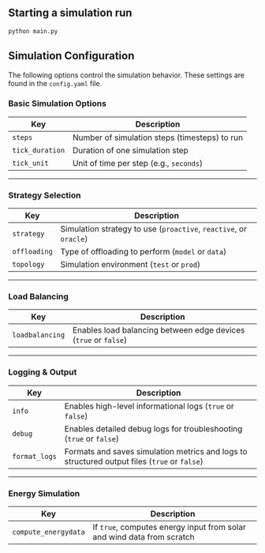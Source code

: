## Starting a simulation run

```python
python main.py
```

## Simulation Configuration

The following options control the simulation behavior. These settings are found in the `config.yaml` file.

### Basic Simulation Options

| Key            | Description                                                   |
|----------------|---------------------------------------------------------------|
| `steps`        | Number of simulation steps (timesteps) to run                 |
| `tick_duration`| Duration of one simulation step                               |
| `tick_unit`    | Unit of time per step (e.g., `seconds`)       |

---

### Strategy Selection

| Key           | Description                                                             |
|----------------|------------------------------------------------------------------------|
| `strategy`     | Simulation strategy to use (`proactive`, `reactive`, or `oracle`)      |
| `offloading`   | Type of offloading to perform (`model` or `data`)                      |
| `topology`     | Simulation environment (`test` or `prod`)                              |

---

### Load Balancing

| Key              | Description                                                        |
|------------------|--------------------------------------------------------------------|
| `loadbalancing`  | Enables load balancing between edge devices (`true` or `false`)    |

---

### Logging & Output

| Key           | Description                                                                                  |
|---------------|----------------------------------------------------------------------------------------------|
| `info`        | Enables high-level informational logs (`true` or `false`)                                    |
| `debug`       | Enables detailed debug logs for troubleshooting (`true` or `false`)                          |
| `format_logs` | Formats and saves simulation metrics and logs to structured output files (`true` or `false`) |

---

### Energy Simulation

| Key                 | Description                                                                  |
|---------------------|------------------------------------------------------------------------------|
| `compute_energydata`| If `true`, computes energy input from solar and wind data from scratch       |